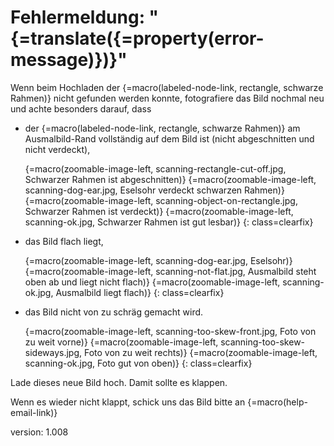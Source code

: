 # Fehlermeldung: "{=translate({=property(error-message)})}"

Wenn beim Hochladen der {=macro(labeled-node-link, rectangle, schwarze Rahmen)} nicht gefunden werden konnte, fotografiere das Bild nochmal neu und achte besonders darauf, dass

* der {=macro(labeled-node-link, rectangle, schwarze Rahmen)} am Ausmalbild-Rand vollständig auf dem Bild ist (nicht abgeschnitten und nicht verdeckt),

    {=macro(zoomable-image-left, scanning-rectangle-cut-off.jpg, Schwarzer Rahmen ist abgeschnitten)}
    {=macro(zoomable-image-left, scanning-dog-ear.jpg, Eselsohr verdeckt schwarzen Rahmen)}
    {=macro(zoomable-image-left, scanning-object-on-rectangle.jpg, Schwarzer Rahmen ist verdeckt)}
    {=macro(zoomable-image-left, scanning-ok.jpg, Schwarzer Rahmen ist gut lesbar)}
{: class=clearfix}

* das Bild flach liegt,

    {=macro(zoomable-image-left, scanning-dog-ear.jpg, Eselsohr)}
    {=macro(zoomable-image-left, scanning-not-flat.jpg, Ausmalbild steht oben ab und liegt nicht flach)}
    {=macro(zoomable-image-left, scanning-ok.jpg, Ausmalbild liegt flach)}
{: class=clearfix}

* das Bild nicht von zu schräg gemacht wird.

    {=macro(zoomable-image-left, scanning-too-skew-front.jpg, Foto von zu weit vorne)}
    {=macro(zoomable-image-left, scanning-too-skew-sideways.jpg, Foto von zu weit rechts)}
    {=macro(zoomable-image-left, scanning-ok.jpg, Foto gut von oben)}
{: class=clearfix}

Lade dieses neue Bild hoch.
Damit sollte es klappen.

Wenn es wieder nicht klappt, schick uns das Bild bitte an {=macro(help-email-link)}


version: 1.008
